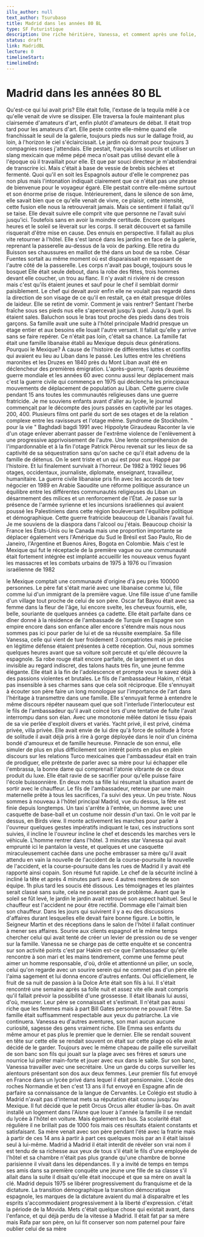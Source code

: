 ```yaml
---
illu_author: null
text_author: Tsurubaso
title: Madrid dans les années 80 BL 
type: SF Futuristique
description: Une riche héritière, Vanessa, et comment après une folie, elle doit rejoindre...
status: draft
link: MadridBL
lecture: 0
timelineStart: 
timelineEnd: 
---
```


# Madrid dans les années 80 BL





Qu'est-ce qui lui avait pris? Elle était folle, l'extase de la tequila mêlé à ce qu'elle venait de vivre se dissiper. Elle traversa la foule maintenant plus clairsemée d'amateurs d'art, enfin plutôt d'amateurs de débat. Il était trop tard pour les amateurs d'art. Elle peste contre elle-même quand elle franchissait le seuil de la galerie, toujours pieds nus sur le dallage froid, au loin, à l'horizon le ciel s'éclaircissait. Le jardin où dormait pour toujours 3 compagnies roses j'attendais. Elle pestait, français les sourcils et utiliser un slang mexicain que même pépé meca n'osait pas utilisé devant elle à l'époque où il travaillait pour elle. Et que par souci directeur je m'abstiendrai de transcrire ici. Mais c'était à base de vessie de brebis séchées et fermenté. Quoi qu'il en soit les Espagnols autour d'elle le comprenez pas non plus mais l'intonation indiquait clairement que ce n'était pas une phrase de bienvenue pour le voyageur égaré. Elle pestait contre elle-même surtout et son énorme prise de risque. Intérieurement, dans le silence de son âme, elle savait bien que ce qu'elle venait de vivre, ce plaisir, cette intensité, cette fusion elle nous la retrouverait jamais. Mais ce sentiment il fallait qu'il se taise. Elle devait suivre elle comprit vite que personne ne l'avait suivi jusqu'ici. Toutefois sans en avoir la moindre certitude. Encore quelques heures et le soleil se lèverait sur les corps. Il serait découvert et sa famille risquerait d'être mise en cause. Des ennuis en perspective. Il fallait au plus vite retourner à l'hôtel. Elle s'est lancé dans les jardins en face de la galerie, reprenant la passerelle au-dessus de la voix de parking. Elle retira du Buisson ses chaussures en maillot de thé dans un bout de sa robe. César Fuentes sortait au même moment où est disparaissait en repassant de l'autre côté de la passerelle. Les corps n'avait pas bougé, toujours sous le bosquet
Elle était seule debout, dans la robe des fêtes, trois hommes devant elle coucher, un trou au flanc. Il n'y avait ni rivière ni de cresson mais c'est qu'ils étaient jeunes et sauf pour le chef il semblait dormir paisiblement. Le chef qui devait avoir enfin elle ne voulait pas regardé dans la direction de son visage de ce qu'il en restait, ça en était presque drôles de laideur. Elle se retint de vomir. Comment je vais rentrer? Sentant l'herbe fraîche sous ses pieds nus elle s'apercevait jusqu'à quel. Jusqu'à quel. Ils étaient sales. Baluchon sous le bras tout proche des pieds dans des trois garçons. Sa famille avait une suite à l'hôtel principale Madrid presque un étage entier et aux besoins elle louait l'autre versant. Il fallait qu'elle y arrive sans se faire repérer. Ce n'était pas loin, c'était sa chance. La famille fat était une famille libanaise établi au Mexique depuis deux générations. Pourquoi le Mexique? À cause de l'histoire de différentes luttes et conflits qui avaient eu lieu au Liban dans le passé. Les luttes entre les chrétiens maronites et les Druzes en 1840 près du Mont Liban avait été en déclencheur des premières émigration. L'après-guerre, l'après deuxième guerre mondiale et les années 60 avec connu aussi leur déplacement mais c'est la guerre civile qui commença en 1975 qui déclencha les principaux mouvements de déplacement de population au Liban. Cette guerre civile pendant 15 ans toutes les communautés religieuses dans une guerre fratricide. Je me souviens enfants avant d'aller au lycée, le journal commençait par le décompte des jours passés en captivité par les otages. 200, 400. Plusieurs films ont parlé du sort de ses otages et de la relation complexe entre les ravisseurs et l'otage même. Syndrome de Stockholm. " pour la vie " Baghdadi bagdi 1991 avec Hippolyte Giraudeau
Raconter la vie d'un otage enlever aberrant passer de l'extrême violence de l'enlèvement à une progressive apprivoisement de l'autre. Une lente compréhension de l'impardonnable et à la fin l'otage Patrick Pérou revenait sur les lieux de sa captivité de sa séquestration sans qu'on sache ce qu'il était advenu de la famille de détenus. On le sent triste et un qui est pour eux. Happé par l'histoire. Et lui finalement survivait à l'horreur. De 1982 à 1992 lieues 96 otages, occidentaux, journaliste, diplomate, enseignant, travailleur, humanitaire. La guerre civile libanaise pris fin avec les accords de toev négocier en 1989 en Arabie Saoudite une réforme politique assurance un équilibre entre les différentes communautés religieuses du Liban un désarmement des milices et un renforcement de l'État. Je passe sur la présence de l'armée syrienne et les incursions israéliennes qui avaient poussé les Palestiniens dans cette région bouleversant l'équilibre politique et démographique. Cette guerre fratricide beaucoup de Libanais l'avait fui. Je me souviens de la diaspora dans l'alcool ou j'étais. Beaucoup choisir la France les États-Unis ou le Canada mais une proportion importante se déplacer également vers l'Amérique du Sud le Brésil est Sao Paulo, Rio de Janeiro, l'Argentine et Buenos Aires, Bogota en Colombie. Mais c'est le Mexique qui fut le réceptacle de la première vague ou une communauté était fortement intégrée est implanté accueillir les nouveaux venus fuyant les massacres et les combats urbains de 1975 à 1976 ou l'invasion israélienne de 1982

le Mexique comptait une communauté d'origine d'à peu près 100000 personnes. Le père fat s'était marié avec une libanaise comme lui, fille comme lui d'un immigrant de la première vague. Une fille issue d'une famille d'un village tout proche de celui de son père. Oscar fat Bayou était avec sa femme dans la fleur de l'âge, lui encore svelte, les cheveux fournis, elle, belle, souriante de quelques années ça cadette. Elle était parfaite dans ce dîner donné à la résidence de l'ambassade de Turquie en Espagne son empire encore dans son enfance aller encore s'étendre mais nous nous sommes pas ici pour parler de lui et de sa réussite exemplaire. Sa fille Vanessa, celle qui vient de tuer froidement 3 compatriotes mais je précise en légitime défense étaient présentes à cette réception. Oui, nous sommes quelques heures avant que sa voiture soit percuté et qu'elle découvre la espagnole. Sa robe rouge était encore parfaite, de largement et un dos invisible au regard indiscret, des talons hauts très fin, une jeune femme élégante. Elle était à la fin de l'adolescence et prompte vous le savez déjà à des passions violentes et brutales. Le fils de l'ambassadeur Hakim, n'était pas insensible à ses charmes sans que cela soit réciproque. Elle s'ennuyait à écouter son père faire un long monologue sur l'importance de l'art dans l'héritage à transmettre dans une famille. Elle s'ennuyait ferme à entendre le même discours répéter nauseam quel que soit l'interlude l'interlocuteur est le fils de l'ambassadeur qu'il avait coincé lors d'une tentative de fuite l'avait interrompu dans son élan. Avec une monotonie mêlée datoni
le tissu épais de sa vie perlée d'exploit divers et variés. Yacht privé, il est privé, cinéma privée, villa privée. Elle avait envie de lui dire qu'à force de solitude à force de solitude il avait déjà pris à rire à gorge déployée dans le noir d'un cinéma bondé d'amoureux et de famille heureuse. Pinnacle de son ennui, elle simuler de plus en plus difficilement son intérêt points en plus en plein discours sur les relations Turco mexicaines que l'ambassadeur était en train de prodiguer, elle prétexte de parler avec sa mère pour lui échapper elle l'embrassa, la bonne dame qui comprenait l'atonie vibrante de ce doux produit du luxe. Elle était ravie de se sacrifier pour qu'elle puisse faire l'école buissonnière. En deux mots sa fille lui résumait la situation avant de sortir avec le chauffeur. Le fils de l'ambassadeur, retenue par une main maternelle prête à tous les sacrifices, l'a suivi des yeux. Un peu triste. Nous sommes à nouveau à l'hôtel principal Madrid, vue du dessus, la fête est finie depuis longtemps. Un taxi s'arrête à l'entrée, un homme avec une casquette de base-ball et un costume noir dessin d'un taxi. On le voit par le dessus, en Birds view. Il monte activement les marches pour parler à l'ouvreur quelques gestes impératifs indiquant le taxi, ces instructions sont suivies, il incline le l'ouvreur incline le chef et descends les marches vers le véhicule. L'homme rentrer dans l'hôtel. 3 minutes
star Vanessa qui avait emprunté ici le pantalon la veste, et quelques et une casquette miraculeusement cachée dans une poche embrasser sa mère qu'il avait attendu en vain la nouvelle de l'accident de la course-poursuite la nouvelle de l'accident, et la course-poursuite dans les rues de Madrid il y avait été rapporté ainsi copain. Son résumé fut rapide. Le chef de la sécurité incliné à incliné la tête et après 4 minutes parti avec 4 autres membres de son équipe. 1h plus tard les soucis été dissous. Les témoignages et les plaintes serait classé sans suite, cela ne poserait pas de problème. Avant que le soleil se fût levé, le jardin le jardin avait retrouvé son aspect habituel. Seul le chauffeur est l'accident ne pour être rectifié. Dommage elle l'aimait bien son chauffeur. Dans les jours qui suivirent il y a eu des discussions d'affaires durant lesquelles elle devait faire bonne figure. Le bottin, le Seigneur Martin et des réceptions dans le salon de l'hôtel il fallait continuer à mener ses affaires. Sourire aux clients espagnol et le même temps chercher celui qui avait tenté de créer un levier de pression ou de se venger sur la famille. Vanessa ne se charge pas de cette enquête et se concentra sur son activité points c'est par Hakim
est-ce que l'ambassadeur qu'elle rencontre à son mari et les mains tendrement, comme une femme peut aimer un homme responsable, d'où, drôle et attentionné un pilier, un socle, celui qu'on regarde avec un sourire serein qui ne commet pas d'un père elle l'aima sagement et lui donna encore d'autres enfants. Oui officiellement, le fruit de sa nuit de passion à la Dolce Arte était son fils à lui. Il s'était rencontré une semaine après sa folle nuit et assez vite elle avait compris qu'il fallait prévoir la possibilité d'une grossesse. Il était libanais lui aussi, d'où, mesurer. Leur père se connaissait et s'estimait. Il n'était pas aussi riche que les femmes mais à part Bill Gates personne ne pouvait l'être. Sa famille était suffisamment respectable aux yeux du patriarche. La vie continuera. Vanessa eu d'autres aventures, son mari aucun aucune curiosité, sagesse des gens vraiment riche. Elle Emma ses enfants du même amour et pas plus le premier que le dernier. Elle se rendait souvent en tête sur cette elle se rendait souvent on était sur cette plage où elle avait décidé de le garder. Toujours avec le même chapeau de paille elle surveillait de son banc son fils qui jouait sur la plage avec ses frères et sœurs une nourrice lui prêter main-forte et jouer avec eux dans le sable. Sur son banc, Vanessa travailler avec une secrétaire. Une un garde du corps surveiller les alentours présentant son dos aux deux femmes. Leur premier fils fut envoyé en France dans un lycée privé dans lequel il était pensionnaire. L'école des roches Normandie et ben c'est 13 ans il fut envoyé en Espagne
afin de parfaire sa connaissance de la langue de Cervantès. Le Colégio est studio à Madrid n'avait pas d'internat mets sa réputation était connu jusqu'au Mexique. Il fut décidé que le petit Orcus Orcus aller étudier là-bas. On avait installé un logement dans l'Aisne que louer à l'année la famille il se rendait du lycée à l'hôtel en voiture. Mais également en bus. Sa scolarité était régulière il ne brillait pas de 1000 fois mais ces résultats étaient constants et satisfaisant. Sa mère venait avec son père pendant l'été avec la fratrie mais à partir de ces 14 ans à partir à part ces quelques mois par an il était laissé seul à lui-même. Madrid à Madrid il était interdit de révéler son vrai nom il est tendu de sa richesse aux yeux de tous s'il était le fils d'une employée de l'hôtel et sa chambre n'était pas plus grande qu'une chambre de bonne parisienne il vivait dans les dépendances. Il y a invité de temps en temps ses amis dans sa première conquête une jeune une fille de sa classe s'il allait dans la suite il disait qu'elle était inoccupé et que sa mère on avait la clé. Madrid depuis 1975 se libérer progressivement du franquisme et de la dictature. La transition démographique la transition démocratique espagnole, les marques de la dictature avaient du mal à disparaître et les esprits s'accommodaient progressivement à la liberté d'expression. 
c'était la période de la Movida. Mets c'était quelque chose qui existait avant, dans l'enfance, et qui déjà perdu de la vitesse à Madrid. Il était fat par sa mère mais Rafa par son père, on lui fit conserver son nom paternel pour faire oublier celui de sa mère

